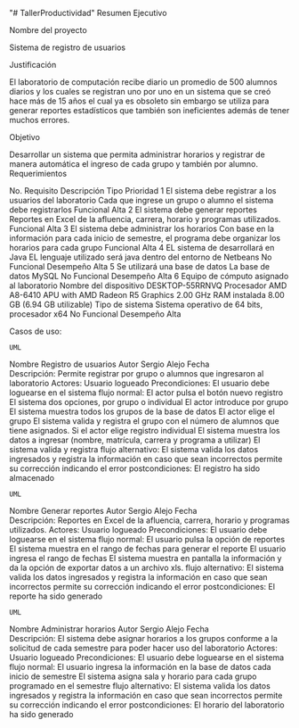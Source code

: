 "# TallerProductividad" 
Resumen Ejecutivo

Nombre del proyecto

Sistema de registro de usuarios

Justificación

El laboratorio de computación recibe diario un promedio de 500 alumnos diarios y los cuales se registran uno por uno en un sistema que se creó hace más de 15 años el cual ya es obsoleto sin embargo se utiliza para generar reportes estadísticos que también son ineficientes además de tener muchos errores.

Objetivo

Desarrollar un sistema que permita administrar horarios y registrar de manera automática el ingreso de cada grupo y también por alumno.
Requerimientos

 
No.	Requisito	Descripción	Tipo	Prioridad
1	El sistema debe registrar a los usuarios del laboratorio	Cada que ingrese un grupo o alumno el sistema debe registrarlos	Funcional	Alta
2	El sistema debe generar reportes	Reportes en Excel de la afluencia, carrera, horario y programas utilizados.	Funcional	Alta
3	El sistema debe administrar los horarios	Con base en la información para cada inicio de semestre, el programa debe organizar los horarios para cada grupo	Funcional	Alta
4	EL sistema de desarrollará en Java	EL lenguaje utilizado será java dentro del entorno de Netbeans	No Funcional
Desempeño	Alta
5	Se utilizará una base de datos	La base de datos MySQL	No Funcional
Desempeño	Alta
6	Equipo de cómputo asignado al laboratorio	Nombre del dispositivo DESKTOP-55RRNVQ
Procesador AMD A8-6410 APU with AMD Radeon R5 Graphics       2.00 GHz
RAM instalada 8.00 GB (6.94 GB utilizable)
Tipo de sistema Sistema operativo de 64 bits, procesador x64	No Funcional
Desempeño	Alta

Casos de uso:

 	UML
Nombre	Registro de usuarios
Autor	Sergio Alejo
Fecha	 
Descripción:	Permite registrar por grupo o alumnos que ingresaron al laboratorio
Actores:	Usuario logueado
Precondiciones:	El usuario debe loguearse en el sistema
flujo normal:	El actor pulsa el botón nuevo registro
El sistema dos opciones, por grupo o individual
El actor introduce por grupo
El sistema muestra todos los grupos de la base de datos
El actor elige el grupo
El sistema valida y registra el grupo con el número de alumnos que tiene asignados. 
Si el actor elige registro individual
El sistema muestra los datos a ingresar (nombre, matrícula, carrera y programa a utilizar)
El sistema valida y registra
flujo alternativo:	El sistema valida los datos ingresados y registra la información en caso que sean incorrectos permite su corrección indicando el error
postcondiciones:	El registro ha sido almacenado

 	UML
Nombre	Generar reportes
Autor	Sergio Alejo
Fecha	 
Descripción:	Reportes en Excel de la afluencia, carrera, horario y programas utilizados.
Actores:	Usuario logueado
Precondiciones:	El usuario debe loguearse en el sistema
flujo normal:	El usuario pulsa la opción de reportes
El sistema muestra en el rango de fechas para generar el reporte
El usuario ingresa el rango de fechas
El sistema muestra en pantalla la información y da la opción de exportar datos a un archivo xls.
flujo alternativo:	El sistema valida los datos ingresados y registra la información en caso que sean incorrectos permite su corrección indicando el error
postcondiciones:	El reporte ha sido generado

 	UML
Nombre	Administrar horarios
Autor	Sergio Alejo
Fecha	 
Descripción:	El sistema debe asignar horarios a los grupos conforme a la solicitud de cada semestre para poder hacer uso del laboratorio
Actores:	Usuario logueado
Precondiciones:	El usuario debe loguearse en el sistema
flujo normal:	El usuario ingresa la información en la base de datos cada inicio de semestre
El sistema asigna sala y horario para cada grupo programado en el semestre
flujo alternativo:	El sistema valida los datos ingresados y registra la información en caso que sean incorrectos permite su corrección indicando el error
postcondiciones:	El horario del laboratorio ha sido generado

